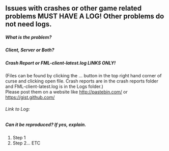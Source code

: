 ## Issues with crashes or other game related problems MUST HAVE A LOG! Other problems do not need logs.
##### What is the problem?

##### Client, Server or Both?

##### Crash Report or FML-client-latest.log LINKS ONLY! 
(Files can be found by clicking the ... button in the top right hand corner of curse and clicking open file. Crash reports are in the crash reports folder and FML-client-latest.log is in the Logs folder.)   
Please post them on a website like http://pastebin.com/ or https://gist.github.com/

###### Link to Log:

##### Can it be reproduced? If yes, explain.
1. Step 1
2. Step 2... ETC
